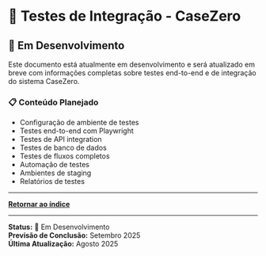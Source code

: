 # 🔄 Testes de Integração - CaseZero

## 🔧 Em Desenvolvimento

Este documento está atualmente em desenvolvimento e será atualizado em breve com informações completas sobre testes end-to-end e de integração do sistema CaseZero.

### 📋 Conteúdo Planejado

- Configuração de ambiente de testes
- Testes end-to-end com Playwright
- Testes de API integration
- Testes de banco de dados
- Testes de fluxos completos
- Automação de testes
- Ambientes de staging
- Relatórios de testes

---


[**Retornar ao índice**](./README.md)


---

**Status:** 🚧 Em Desenvolvimento  
**Previsão de Conclusão:** Setembro 2025  
**Última Atualização:** Agosto 2025
